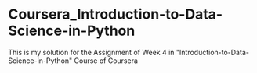 # Coursera_Introduction-to-Data-Science-in-Python

This is my solution for the Assignment of Week 4 in "Introduction-to-Data-Science-in-Python" Course of Coursera


